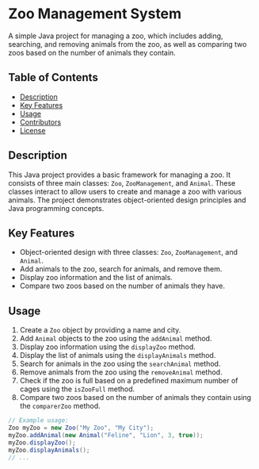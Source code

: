 # Zoo Management System

A simple Java project for managing a zoo, which includes adding, searching, and removing animals from the zoo, as well as comparing two zoos based on the number of animals they contain.

## Table of Contents

- [Description](#description)
- [Key Features](#key-features)
- [Usage](#usage)
- [Contributors](#contributors)
- [License](#license)

## Description

This Java project provides a basic framework for managing a zoo. It consists of three main classes: `Zoo`, `ZooManagement`, and `Animal`. These classes interact to allow users to create and manage a zoo with various animals. The project demonstrates object-oriented design principles and Java programming concepts.

## Key Features

- Object-oriented design with three classes: `Zoo`, `ZooManagement`, and `Animal`.
- Add animals to the zoo, search for animals, and remove them.
- Display zoo information and the list of animals.
- Compare two zoos based on the number of animals they have.

## Usage

1. Create a `Zoo` object by providing a name and city.
2. Add `Animal` objects to the zoo using the `addAnimal` method.
3. Display zoo information using the `displayZoo` method.
4. Display the list of animals using the `displayAnimals` method.
5. Search for animals in the zoo using the `searchAnimal` method.
6. Remove animals from the zoo using the `removeAnimal` method.
7. Check if the zoo is full based on a predefined maximum number of cages using the `isZooFull` method.
8. Compare two zoos based on the number of animals they contain using the `comparerZoo` method.

```java
// Example usage:
Zoo myZoo = new Zoo("My Zoo", "My City");
myZoo.addAnimal(new Animal("Feline", "Lion", 3, true));
myZoo.displayZoo();
myZoo.displayAnimals();
// ...
```
